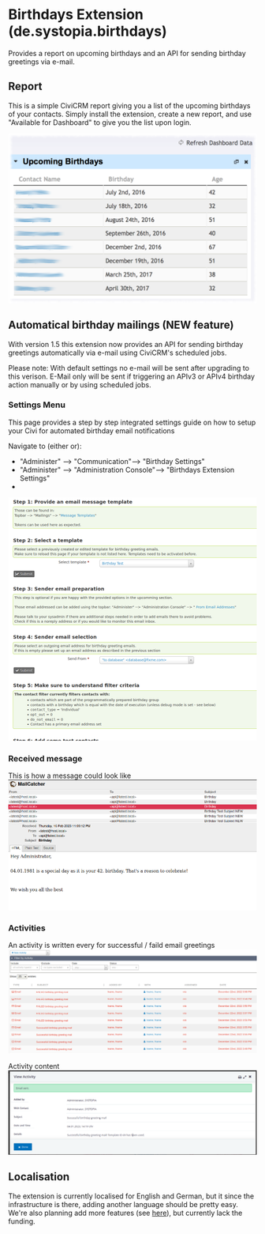 # Birthdays Extension (de.systopia.birthdays)
Provides a report on upcoming birthdays and an API for sending 
birthday greetings via e-mail.

## Report
This is a simple CiviCRM report giving you a list of the upcoming birthdays of
your contacts. Simply install the extension, create a new report, and use
"Available for Dashboard" to give you the list upon login.

![image](docs/images/birthday_report.png)

## Automatical birthday mailings (NEW feature)
With version 1.5 this extension now provides an API for sending 
birthday greetings automatically via e-mail using CiviCRM's scheduled jobs.

Please note: With default settings no e-mail will be sent after upgrading 
to this verison. E-Mail only will be sent if triggering an APIv3 or APIv4
birthday action manually or by using scheduled jobs.

### Settings Menu
This page provides a step by step integrated settings guide on how to setup
your Civi for automated birthday email notifications

Navigate to (either or):
- "Administer" --> "Communication"--> "Birthday Settings"
- "Administer" --> "Administration Console"--> "Birthdays Extension Settings"
- 
![image](docs/images/birthday_settings.png)

### Received message
This is how a message could look like
![image](docs/images/birthday_inbox.png)

### Activities
An activity is written every for successful / faild email greetings
![image](docs/images/birthday_activities.png)

Activity content
![image](docs/images/birthday_acitivty.png)


## Localisation

The extension is currently localised for English and German, but it since the
infrastructure is there, adding another language should be pretty easy. We're
also planning add more features (see
[here](https://github.com/systopia/de.systopia.birthdays/issues)), but currently
lack the funding.
